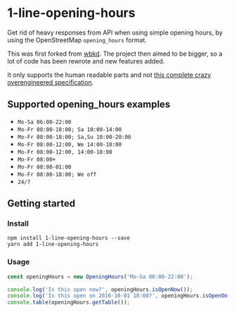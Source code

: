 # 1-line-opening-hours

Get rid of heavy responses from API when using simple opening hours, by using the OpenStreetMap `opening_hours` format.

This was first forked from [wbkd](https://github.com/wbkd/simple-opening-hours). The project then aimed to be bigger, so a lot of code has been rewrote and new features added.

It only supports the human readable parts and not [this complete crazy overengineered specification](https://wiki.openstreetmap.org/wiki/Key:opening_hours/specification).

## Supported opening_hours examples

* `Mo-Sa 06:00-22:00`
* `Mo-Fr 08:00-18:00; Sa 10:00-14:00`
* `Mo-Fr 08:00-18:00; Sa,Su 10:00-20:00`
* `Mo-Fr 08:00-12:00, We 14:00-18:00`
* `Mo-Fr 08:00-12:00, 14:00-18:00`
* `Mo-Fr 08:00+`
* `Mo-Fr 08:00-01:00`
* `Mo-Fr 08:00-18:00; We off`
* `24/7`


## Getting started

### Install
```
npm install 1-line-opening-hours --save
yarn add 1-line-opening-hours
```
### Usage
```javascript
const openingHours = new OpeningHours('Mo-Sa 06:00-22:00');

console.log('Is this open now?', openingHours.isOpenNow());
console.log('Is this open on 2016-10-01 18:00?', openingHours.isOpenOn(new Date('2016-10-01 18:00')));
console.table(openingHours.getTable());
```	